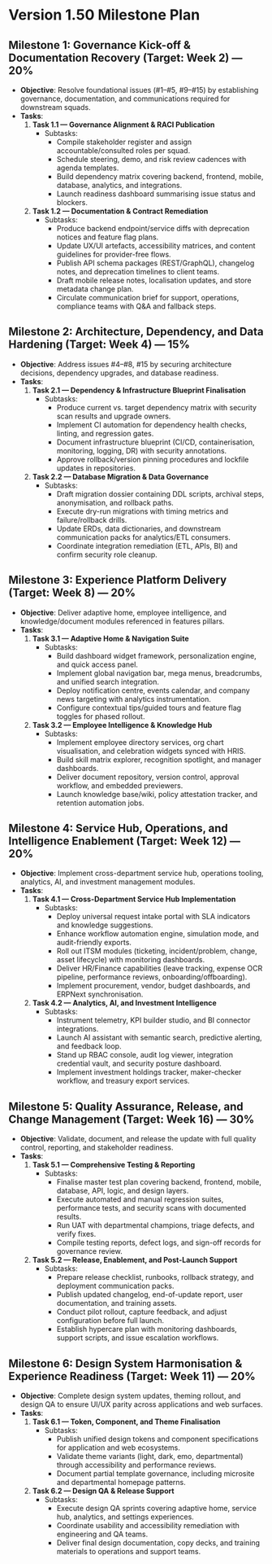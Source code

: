 # Version 1.50 Milestone Plan

## Milestone 1: Governance Kick-off & Documentation Recovery (Target: Week 2) — 20%
- **Objective**: Resolve foundational issues (#1–#5, #9–#15) by establishing governance, documentation, and communications required for downstream squads.
- **Tasks**:
  1. **Task 1.1 — Governance Alignment & RACI Publication**
     - Subtasks:
       - Compile stakeholder register and assign accountable/consulted roles per squad.
       - Schedule steering, demo, and risk review cadences with agenda templates.
       - Build dependency matrix covering backend, frontend, mobile, database, analytics, and integrations.
       - Launch readiness dashboard summarising issue status and blockers.
  2. **Task 1.2 — Documentation & Contract Remediation**
     - Subtasks:
       - Produce backend endpoint/service diffs with deprecation notices and feature flag plans.
       - Update UX/UI artefacts, accessibility matrices, and content guidelines for provider-free flows.
       - Publish API schema packages (REST/GraphQL), changelog notes, and deprecation timelines to client teams.
       - Draft mobile release notes, localisation updates, and store metadata change plan.
       - Circulate communication brief for support, operations, compliance teams with Q&A and fallback steps.

## Milestone 2: Architecture, Dependency, and Data Hardening (Target: Week 4) — 15%
- **Objective**: Address issues #4–#8, #15 by securing architecture decisions, dependency upgrades, and database readiness.
- **Tasks**:
  1. **Task 2.1 — Dependency & Infrastructure Blueprint Finalisation**
     - Subtasks:
       - Produce current vs. target dependency matrix with security scan results and upgrade owners.
       - Implement CI automation for dependency health checks, linting, and regression gates.
       - Document infrastructure blueprint (CI/CD, containerisation, monitoring, logging, DR) with security annotations.
       - Approve rollback/version pinning procedures and lockfile updates in repositories.
  2. **Task 2.2 — Database Migration & Data Governance**
     - Subtasks:
       - Draft migration dossier containing DDL scripts, archival steps, anonymisation, and rollback paths.
       - Execute dry-run migrations with timing metrics and failure/rollback drills.
       - Update ERDs, data dictionaries, and downstream communication packs for analytics/ETL consumers.
       - Coordinate integration remediation (ETL, APIs, BI) and confirm security role cleanup.

## Milestone 3: Experience Platform Delivery (Target: Week 8) — 20%
- **Objective**: Deliver adaptive home, employee intelligence, and knowledge/document modules referenced in features pillars.
- **Tasks**:
  1. **Task 3.1 — Adaptive Home & Navigation Suite**
     - Subtasks:
       - Build dashboard widget framework, personalization engine, and quick access panel.
       - Implement global navigation bar, mega menus, breadcrumbs, and unified search integration.
       - Deploy notification centre, events calendar, and company news targeting with analytics instrumentation.
       - Configure contextual tips/guided tours and feature flag toggles for phased rollout.
  2. **Task 3.2 — Employee Intelligence & Knowledge Hub**
     - Subtasks:
       - Implement employee directory services, org chart visualisation, and celebration widgets synced with HRIS.
       - Build skill matrix explorer, recognition spotlight, and manager dashboards.
       - Deliver document repository, version control, approval workflow, and embedded previewers.
       - Launch knowledge base/wiki, policy attestation tracker, and retention automation jobs.

## Milestone 4: Service Hub, Operations, and Intelligence Enablement (Target: Week 12) — 20%
- **Objective**: Implement cross-department service hub, operations tooling, analytics, AI, and investment management modules.
- **Tasks**:
  1. **Task 4.1 — Cross-Department Service Hub Implementation**
     - Subtasks:
       - Deploy universal request intake portal with SLA indicators and knowledge suggestions.
       - Enhance workflow automation engine, simulation mode, and audit-friendly exports.
       - Roll out ITSM modules (ticketing, incident/problem, change, asset lifecycle) with monitoring dashboards.
       - Deliver HR/Finance capabilities (leave tracking, expense OCR pipeline, performance reviews, onboarding/offboarding).
       - Implement procurement, vendor, budget dashboards, and ERPNext synchronisation.
  2. **Task 4.2 — Analytics, AI, and Investment Intelligence**
     - Subtasks:
       - Instrument telemetry, KPI builder studio, and BI connector integrations.
       - Launch AI assistant with semantic search, predictive alerting, and feedback loop.
       - Stand up RBAC console, audit log viewer, integration credential vault, and security posture dashboard.
       - Implement investment holdings tracker, maker-checker workflow, and treasury export services.

## Milestone 5: Quality Assurance, Release, and Change Management (Target: Week 16) — 30%
- **Objective**: Validate, document, and release the update with full quality control, reporting, and stakeholder readiness.
- **Tasks**:
  1. **Task 5.1 — Comprehensive Testing & Reporting**
     - Subtasks:
       - Finalise master test plan covering backend, frontend, mobile, database, API, logic, and design layers.
       - Execute automated and manual regression suites, performance tests, and security scans with documented results.
       - Run UAT with departmental champions, triage defects, and verify fixes.
       - Compile testing reports, defect logs, and sign-off records for governance review.
  2. **Task 5.2 — Release, Enablement, and Post-Launch Support**
     - Subtasks:
       - Prepare release checklist, runbooks, rollback strategy, and deployment communication packs.
       - Publish updated changelog, end-of-update report, user documentation, and training assets.
       - Conduct pilot rollout, capture feedback, and adjust configuration before full launch.
       - Establish hypercare plan with monitoring dashboards, support scripts, and issue escalation workflows.

## Milestone 6: Design System Harmonisation & Experience Readiness (Target: Week 11) — 20%
- **Objective**: Complete design system updates, theming rollout, and design QA to ensure UI/UX parity across applications and web surfaces.
- **Tasks**:
  1. **Task 6.1 — Token, Component, and Theme Finalisation**
     - Subtasks:
       - Publish unified design tokens and component specifications for application and web ecosystems.
       - Validate theme variants (light, dark, emo, departmental) through accessibility and performance reviews.
       - Document partial template governance, including microsite and departmental homepage patterns.
  2. **Task 6.2 — Design QA & Release Support**
     - Subtasks:
       - Execute design QA sprints covering adaptive home, service hub, analytics, and settings experiences.
       - Coordinate usability and accessibility remediation with engineering and QA teams.
       - Deliver final design documentation, copy decks, and training materials to operations and support teams.
